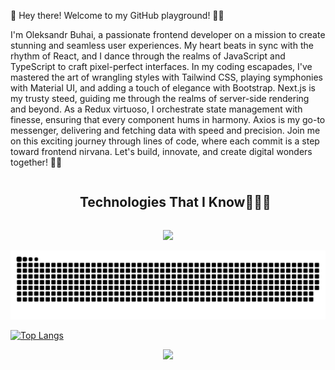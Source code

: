 👋 Hey there! Welcome to my GitHub playground! 👨‍💻

I'm Oleksandr Buhai, a passionate frontend developer on a mission to create stunning and seamless user experiences. My heart beats in sync with the rhythm of React, and I dance through the realms of JavaScript and TypeScript to craft pixel-perfect interfaces.
In my coding escapades, I've mastered the art of wrangling styles with Tailwind CSS, playing symphonies with Material UI, and adding a touch of elegance with Bootstrap. Next.js is my trusty steed, guiding me through the realms of server-side rendering and beyond.
As a Redux virtuoso, I orchestrate state management with finesse, ensuring that every component hums in harmony. Axios is my go-to messenger, delivering and fetching data with speed and precision.
Join me on this exciting journey through lines of code, where each commit is a step toward frontend nirvana. Let's build, innovate, and create digital wonders together! 🚀✨


<div id="user-content-toc">
  <ul align="center">
    <summary><h2 style="display: inline-block">Technologies That I Know👨🏻‍💻</h2></summary>
  </ul>
</div>
<!--tech stack icons-->
<p align="center">
  <a href="https://skillicons.dev">
    <img src="https://skillicons.dev/icons?i=git,aws,bootstrap,css,express,figma,github,html,materialui,mongodb,nextjs,nodejs,react,redux,tailwind,js,ts,vscode&perline=14" />
  </a>

<div align="center">
  <img  src="https://github.com/1999AZZAR/1999AZZAR/blob/main/resources/img/grid-snake.svg"
       alt="snake" /></a>
</div>


[![Top Langs](https://github-readme-stats.vercel.app/api/top-langs/?username=OleksandrBuhai&theme=algolia)](https://github.com/OleksandrBuhai/github-readme-stats)

<div align="center">
  
[![](https://visitcount.itsvg.in/api?id=OlekBuh&label=Profile%20Views&pretty=false)](https://visitcount.itsvg.in)
  
</div>

